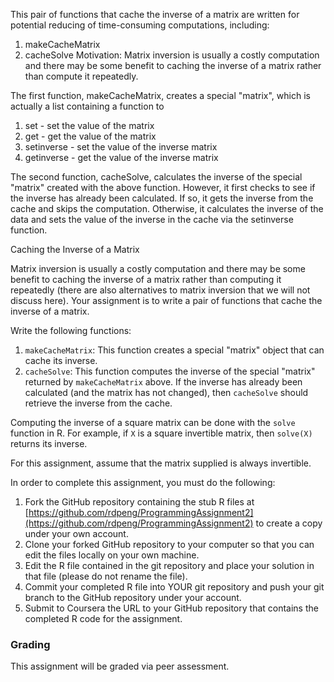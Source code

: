 This pair of functions that cache the inverse of a matrix are written for
potential reducing of time-consuming computations, including:
1. makeCacheMatrix
2. cacheSolve
Motivation: 
Matrix inversion is usually a costly computation and there may be
some benefit to caching the inverse of a matrix rather than compute 
it repeatedly.

The first function, makeCacheMatrix, creates a special "matrix", 
which is actually a list containing a function to
1. set - set the value of the matrix
2. get - get the value of the matrix
3. setinverse - set the value of the inverse matrix
4. getinverse - get the value of the inverse matrix

The second function, cacheSolve, calculates the inverse of the special "matrix" 
created with the above function. However, it first checks to see if
the inverse has already been calculated. If so, it gets the inverse 
from the cache and skips the computation. Otherwise, it calculates the 
inverse of the data and sets the value of the inverse in the cache via 
the setinverse function.


Caching the Inverse of a Matrix

Matrix inversion is usually a costly computation and there may be some
benefit to caching the inverse of a matrix rather than computing it
repeatedly (there are also alternatives to matrix inversion that we will
not discuss here). Your assignment is to write a pair of functions that
cache the inverse of a matrix.

Write the following functions:

1.  `makeCacheMatrix`: This function creates a special "matrix" object
    that can cache its inverse.
2.  `cacheSolve`: This function computes the inverse of the special
    "matrix" returned by `makeCacheMatrix` above. If the inverse has
    already been calculated (and the matrix has not changed), then
    `cacheSolve` should retrieve the inverse from the cache.

Computing the inverse of a square matrix can be done with the `solve`
function in R. For example, if `X` is a square invertible matrix, then
`solve(X)` returns its inverse.

For this assignment, assume that the matrix supplied is always
invertible.

In order to complete this assignment, you must do the following:

1.  Fork the GitHub repository containing the stub R files at
    [https://github.com/rdpeng/ProgrammingAssignment2](https://github.com/rdpeng/ProgrammingAssignment2)
    to create a copy under your own account.
2.  Clone your forked GitHub repository to your computer so that you can
    edit the files locally on your own machine.
3.  Edit the R file contained in the git repository and place your
    solution in that file (please do not rename the file).
4.  Commit your completed R file into YOUR git repository and push your
    git branch to the GitHub repository under your account.
5.  Submit to Coursera the URL to your GitHub repository that contains
    the completed R code for the assignment.

### Grading

This assignment will be graded via peer assessment.
